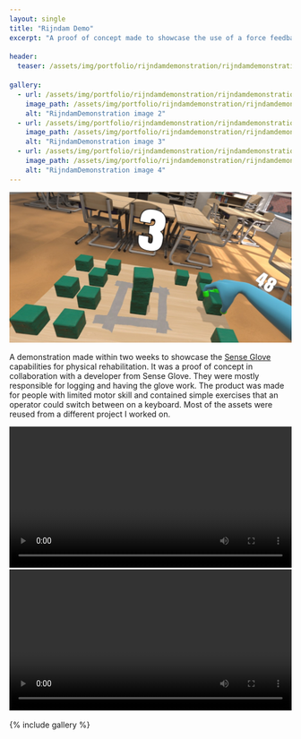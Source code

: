 ```yaml
---
layout: single
title: "Rijndam Demo" 
excerpt: "A proof of concept made to showcase the use of a force feedback glove for physical rehabilitation"

header:
  teaser: /assets/img/portfolio/rijndamdemonstration/rijndamdemonstration_1-th.jpg

gallery:
  - url: /assets/img/portfolio/rijndamdemonstration/rijndamdemonstration_2.jpg
    image_path: /assets/img/portfolio/rijndamdemonstration/rijndamdemonstration_2-th.jpg
    alt: "RijndamDemonstration image 2"
  - url: /assets/img/portfolio/rijndamdemonstration/rijndamdemonstration_3.jpg
    image_path: /assets/img/portfolio/rijndamdemonstration/rijndamdemonstration_3-th.jpg
    alt: "RijndamDemonstration image 3"
  - url: /assets/img/portfolio/rijndamdemonstration/rijndamdemonstration_4.jpg
    image_path: /assets/img/portfolio/rijndamdemonstration/rijndamdemonstration_4-th.jpg
    alt: "RijndamDemonstration image 4"
---
```


[![RijndamDemo header image](/assets/img/portfolio/rijndamdemonstration/rijndamdemonstration_1.jpg)](/assets/img/portfolio/rijndamdemonstration/rijndamdemonstration_1.jpg)

A demonstration made within two weeks to showcase the [Sense Glove](https://www.senseglove.com/) capabilities for physical rehabilitation. It was a proof of concept in collaboration with a developer from Sense Glove. They were mostly responsible for logging and having the glove work. The product was made for people with limited motor skill and contained simple exercises that an operator could switch between on a keyboard. Most of the assets were reused from a different project I worked on.

<video width="100%" height="auto" controls="controls">
  <source src="/assets/vids/stackingblocks.mp4" type="video/mp4">
</video>

<video width="100%" height="auto" controls="controls">
  <source src="/assets/vids/pouringmilk.mp4" type="video/mp4">
</video>

{% include gallery %}

